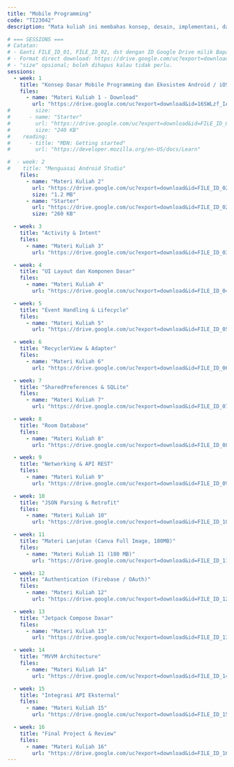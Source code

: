 ```yaml
---
title: "Mobile Programming"
code: "TI23042"
description: "Mata kuliah ini membahas konsep, desain, implementasi, dan pengujian aplikasi mobile berbasis Android. Mahasiswa dibekali kemampuan teknis membangun aplikasi native menggunakan Java/Kotlin, memanfaatkan sensor, layanan API eksternal, serta menerapkan arsitektur modern seperti MVVM dan Jetpack Compose. Pendekatan pembelajaran menggunakan Outcome-Based Education (OBE) dengan penekanan pada praktik, studi kasus, dan proyek akhir."

# === SESSIONS ===
# Catatan:
# - Ganti FILE_ID_01, FILE_ID_02, dst dengan ID Google Drive milik Bapak.
# - Format direct download: https://drive.google.com/uc?export=download&id=FILE_ID
# - "size" opsional; boleh dihapus kalau tidak perlu.
sessions:
  - week: 1
    title: "Konsep Dasar Mobile Programming dan Ekosistem Android / iOS"
    files:
      - name: "Materi Kuliah 1 - Download"
        url: "https://drive.google.com/uc?export=download&id=16SWLzf_IAC9x1iauLtXwau8VlOgd6Toh1"
#        size: 
#      - name: "Starter"
#        url: "https://drive.google.com/uc?export=download&id=FILE_ID_01S"
#        size: "240 KB"
#    reading:
#      - title: "MDN: Getting started"
#        url: "https://developer.mozilla.org/en-US/docs/Learn"

#  - week: 2
#    title: "Menguasai Android Studio"
    files:
      - name: "Materi Kuliah 2"
        url: "https://drive.google.com/uc?export=download&id=FILE_ID_02"
        size: "1.2 MB"
      - name: "Starter"
        url: "https://drive.google.com/uc?export=download&id=FILE_ID_02S"
        size: "260 KB"

  - week: 3
    title: "Activity & Intent"
    files:
      - name: "Materi Kuliah 3"
        url: "https://drive.google.com/uc?export=download&id=FILE_ID_03"

  - week: 4
    title: "UI Layout dan Komponen Dasar"
    files:
      - name: "Materi Kuliah 4"
        url: "https://drive.google.com/uc?export=download&id=FILE_ID_04"

  - week: 5
    title: "Event Handling & Lifecycle"
    files:
      - name: "Materi Kuliah 5"
        url: "https://drive.google.com/uc?export=download&id=FILE_ID_05"

  - week: 6
    title: "RecyclerView & Adapter"
    files:
      - name: "Materi Kuliah 6"
        url: "https://drive.google.com/uc?export=download&id=FILE_ID_06"

  - week: 7
    title: "SharedPreferences & SQLite"
    files:
      - name: "Materi Kuliah 7"
        url: "https://drive.google.com/uc?export=download&id=FILE_ID_07"

  - week: 8
    title: "Room Database"
    files:
      - name: "Materi Kuliah 8"
        url: "https://drive.google.com/uc?export=download&id=FILE_ID_08"

  - week: 9
    title: "Networking & API REST"
    files:
      - name: "Materi Kuliah 9"
        url: "https://drive.google.com/uc?export=download&id=FILE_ID_09"

  - week: 10
    title: "JSON Parsing & Retrofit"
    files:
      - name: "Materi Kuliah 10"
        url: "https://drive.google.com/uc?export=download&id=FILE_ID_10"

  - week: 11
    title: "Materi Lanjutan (Canva Full Image, 180MB)"
    files:
      - name: "Materi Kuliah 11 (180 MB)"
        url: "https://drive.google.com/uc?export=download&id=FILE_ID_11"

  - week: 12
    title: "Authentication (Firebase / OAuth)"
    files:
      - name: "Materi Kuliah 12"
        url: "https://drive.google.com/uc?export=download&id=FILE_ID_12"

  - week: 13
    title: "Jetpack Compose Dasar"
    files:
      - name: "Materi Kuliah 13"
        url: "https://drive.google.com/uc?export=download&id=FILE_ID_13"

  - week: 14
    title: "MVVM Architecture"
    files:
      - name: "Materi Kuliah 14"
        url: "https://drive.google.com/uc?export=download&id=FILE_ID_14"

  - week: 15
    title: "Integrasi API Eksternal"
    files:
      - name: "Materi Kuliah 15"
        url: "https://drive.google.com/uc?export=download&id=FILE_ID_15"

  - week: 16
    title: "Final Project & Review"
    files:
      - name: "Materi Kuliah 16"
        url: "https://drive.google.com/uc?export=download&id=FILE_ID_16"
---
```



